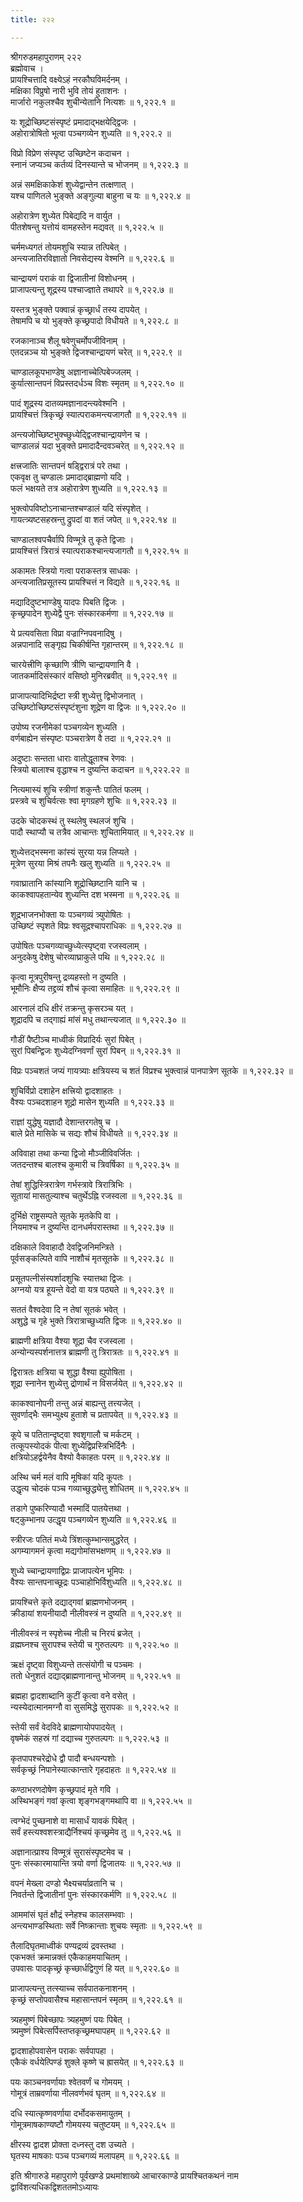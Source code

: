 ```yaml
---
title: २२२

---
```

श्रीगरुडमहापुराणम् २२२  
ब्रह्मोवाच ।  
प्रायश्चित्तादि वक्ष्येऽहं नरकौघविमर्दनम् ।  
मक्षिका विप्रुषो नारी भुवि तोयं हुताशनः ।  
मार्जारो नकुलश्चैव शुचीन्येतानि नित्यशः ॥ १,२२२.१ ॥  
  
यः शूद्रोच्छिष्टसंस्पृष्टं प्रमादाद्भक्षयेद्द्विजः ।  
अहोरात्रोषितो भूत्वा पञ्चगव्येन शुध्यति ॥ १,२२२.२ ॥  
  
विप्रो विप्रेण संस्पृष्ट उच्छिष्टेन कदाचन ।  
स्नानं जप्यञ्च कर्तव्यं दिनस्यान्ते च भोजनम् ॥ १,२२२.३ ॥  
  
अन्नं समक्षिकाकेशं शुध्येद्वान्तेन तत्क्षणात् ।  
यश्च पाणितले भुङ्क्ते अङ्गुल्या बाहुना च यः ॥ १,२२२.४ ॥  
  
अहोरात्रेण शुध्येत पिबेद्यदि न वार्युत ।  
पीतशेषन्तु यत्तोयं वामहस्तेन मद्यवत् ॥ १,२२२.५ ॥  
  
चर्ममध्यगतं तोयमशुचि स्यान्न तत्पिबेत् ।  
अन्त्यजातिरविज्ञातो निवसेद्यस्य वेश्मनि ॥ १,२२२.६ ॥  
  
चान्द्रायणं पराकं वा द्विजातीनां विशोधनम् ।  
प्राजापत्यन्तु शूद्रस्य पश्चाज्ज्ञाते तथापरे ॥ १,२२२.७ ॥  
  
यस्तत्र भुङ्क्ते पक्वान्नं कृच्छ्रार्धं तस्य दापयेत् ।  
तेषामपि च यो भुङ्क्ते कृच्छ्रपादो विधीयते ॥ १,२२२.८ ॥  
  
रजकानाञ्च शैलू षवेणुचर्मोपजीविनाम् ।  
एतदन्नञ्च यो भुङ्क्ते द्विजश्चान्द्रायणं चरेत् ॥ १,२२२.९ ॥  
  
चाण्डालकूपभाण्डेषु अज्ञानाच्चेत्पिबेज्जलम् ।  
कुर्यात्सान्तपनं विप्रस्तदर्धञ्च विशः स्मृतम् ॥ १,२२२.१० ॥  
  
पादं शूद्रस्य दातव्यमज्ञानादन्त्यवेश्मनि ।  
प्रायश्चित्तं त्रिकृच्छ्रं स्यात्पराकमन्त्यजागतौ ॥ १,२२२.११ ॥  
  
अन्त्यजोच्छिष्टभुक्च्छुध्येद्द्विजश्चान्द्रायणेन च ।  
चाण्डालन्नं यदा भुङ्क्ते प्रमादादैन्दवञ्चरेत् ॥ १,२२२.१२ ॥  
  
क्षत्त्रजातिः सान्तपनं षड्द्विरात्रं परे तथा ।  
एकवृक्ष तु चण्डालः प्रमादाद्ब्राह्मणो यदि ।  
फलं भक्षयते तत्र अहोरात्रेण शुध्यति ॥ १,२२२.१३ ॥  
  
भुक्त्वोपविष्टोऽनाचान्तश्चण्डालं यदि संस्पृशेत् ।  
गायत्त्र्यष्टसहस्रन्तु द्रुपदां वा शतं जपेत् ॥ १,२२२.१४ ॥  
  
चाण्डालश्वपचैर्वापि विण्मूत्रे तु कृते द्विजाः ।  
प्रायश्चित्तं त्रिरात्रं स्यात्पराकश्चान्त्यजागतौ ॥ १,२२२.१५ ॥  
  
अकामतः स्त्रियो गत्वा पराकस्तत्र साधकः ।  
अन्त्यजातिप्रसूतस्य प्रायश्चित्तं न विद्यते ॥ १,२२२.१६ ॥  
  
मद्यादिदुष्टभाण्डेषु यादपः पिबति द्विजः ।  
कृच्छ्रपादेन शुध्येद्वै पुनः संस्कारकर्मणा ॥ १,२२२.१७ ॥  
  
ये प्रत्यवसिता विप्रा वज्राग्निपवनादिषु ।  
अन्नपानादि सङ्गृह्य चिकीर्षन्ति गृहान्तरम् ॥ १,२२२.१८ ॥  
  
चारयेत्त्रीणि कृच्छाणि त्रीणि चान्द्रायणानि वै ।  
जातकर्मादिसंस्कारं वसिष्ठो मुनिरब्रवीत् ॥ १,२२२.१९ ॥  
  
प्राजापत्यादिभिर्द्रष्टा स्त्री शुध्येत्तु द्विभोजनात् ।  
उच्छिष्टोच्छिष्टसंस्पृष्टंशुना शूद्रेण वा द्विजः ॥ १,२२२.२० ॥  
  
उपोष्य रजनीमेकां पञ्चगव्येन शुध्यति ।  
वर्णबाह्येन संस्पृष्टः पञ्चरात्रेण वै तदा ॥ १,२२२.२१ ॥  
  
अदुष्टाः सन्तता धाराः वातोद्धूताश्च रेणवः ।  
स्त्रियो बालाश्च वृद्धाश्च न दुष्यन्ति कदाचन ॥ १,२२२.२२ ॥  
  
नित्यमास्यं शुचि स्त्रीणां शकुन्तैः पातितं फलम् ।  
प्रस्त्रवे च शुचिर्वत्सः श्वा मृगग्रहणे शुचिः ॥ १,२२२.२३ ॥  
  
उदके चोदकस्थं तु स्थलेषु स्थलजं शुचि ।  
पादौ स्थाप्यौ च तत्रैव आचान्तः शुचितामियात् ॥ १,२२२.२४ ॥  
  
शुध्येत्तद्भस्मना कांस्यं सुरया यन्न लिप्यते ।  
मूत्रेण सुरया मिश्रं तपनैः खलु शुध्यति ॥ १,२२२.२५ ॥  
  
गवाघ्रातानि कांस्यानि शूद्रोच्छिष्टानि यानि च ।  
काकश्वापहतान्येव शुध्यन्ति दश भस्मना ॥ १,२२२.२६ ॥  
  
शूद्रभाजनभोक्ता यः पञ्चगव्यं त्र्युपोषितः ।  
उच्छिष्टं स्पृशते विप्रः श्वसूद्रश्चापराधिकः ॥ १,२२२.२७ ॥  
  
उपोषितः पञ्चगव्याच्छुध्येत्स्पृष्ट्वा रजस्वलाम् ।  
अनुदकेषु देशेषु चोरव्याघ्राकुले पथि ॥ १,२२२.२८ ॥  
  
कृत्वा मूत्रपुरीषन्तु द्रव्यहस्तो न दुष्यति ।  
भूमौनिः क्षैप्य तद्द्रव्यं शौचं कृत्वा समाहितः ॥ १,२२२.२९ ॥  
  
आरनालं दधि क्षीरं तक्रन्तु कृसरञ्च यत् ।  
शूद्रादपि च तद्गाह्यं मांसं मधु तथान्त्यजात् ॥ १,२२२.३० ॥  
  
गौडीं पैष्टीञ्च माध्वीकं विप्रादिर्यः सुरां पिबेत् ।  
सुरां पिबन्द्विजः शुध्येदग्निवर्णां सुरां पिबन् ॥ १,२२२.३१ ॥  
  
विप्रः पञ्चशतं जप्यं गायत्र्याः क्षत्रियस्य च शतं विप्रश्च भुक्त्वान्नं पानपात्रेण सूतके ॥ १,२२२.३२ ॥  
  
शुचिर्विप्रो दशाहेन क्षत्त्रियो द्वादशाहतः ।  
वैश्यः पञ्चदशाहन शूद्रो मासेन शुध्यति ॥ १,२२२.३३ ॥  
  
राज्ञां युद्धेषु यज्ञादौ देशान्तरगतेषु च ।  
बाले प्रेते मासिके च सद्यः शौचं विधीयते ॥ १,२२२.३४ ॥  
  
अविवाहा तथा कन्या द्विजो मौञ्जीविवर्जितः ।  
जतदन्तश्च बालश्च कुमारी च त्रिवर्षिका ॥ १,२२२.३५ ॥  
  
तेषां शुद्धिस्त्रिरात्रेण गर्भस्त्रावे त्रिरात्रिभिः ।  
सूतायां मासतुल्याश्च चतुर्थेऽह्नि रजस्वला ॥ १,२२२.३६ ॥  
  
दुर्भिक्षे राष्ट्रसम्पते सूतके मृतकेपि वा ।  
नियमाश्च न दुष्यन्ति दानधर्मपरास्तथा ॥ १,२२२.३७ ॥  
  
दक्षिकाले विवाहादौ देवद्विजनिमन्त्रिते ।  
पूर्वसङ्कल्पिते वापि नाशौचं मृतसूतके ॥ १,२२२.३८ ॥  
  
प्रसूतपत्नीसंस्पर्शादशुचिः स्यात्तथा द्विजः ।  
अग्नयो यत्र हूयन्ते वेदो वा यत्र पठ्यते ॥ १,२२२.३९ ॥  
  
सततं वैश्वदेवा दि न तेषां सूतकं भवेत् ।  
अशुद्धे च गृहे भुक्ते त्रिरात्राच्छुध्यति द्विजः ॥ १,२२२.४० ॥  
  
ब्राह्मणी क्षत्रिया वैश्या शूद्रा चैव रजस्वला ।  
अन्योन्यस्पर्शनात्तत्र ब्राह्मणी तु त्रिरात्रतः ॥ १,२२२.४१ ॥  
  
द्विरात्रतः क्षत्रिया च शुद्धा वैश्या ह्युपोषिता ।  
शूद्रा स्नानेन शुध्येत्तु द्रोणार्थं न विसर्जयेत् ॥ १,२२२.४२ ॥  
  
काकश्वानोपनी तन्तु अन्नं बाह्यन्तु तत्त्यजेत् ।  
सुवर्णाद्भैः समभ्युक्ष्य हुताशे च प्रतापयेत् ॥ १,२२२.४३ ॥  
  
कूपे च पतितान्दृष्ट्वा श्वशृगालौ च मर्कटम् ।  
तत्कूपस्योदकं पीत्वा शुध्येद्विप्रस्त्रिभिर्दिनैः ।  
क्षत्रियोऽहर्द्वयेनैव वैश्यो वैकाहतः परम् ॥ १,२२२.४४ ॥  
  
अस्थि चर्म मलं वापि मूषिकां यदि कूपतः ।  
उद्धृत्य चोदकं पञ्च गव्याच्छुद्ध्येत्तु शोधितम् ॥ १,२२२.४५ ॥  
  
तडागे पुष्करिण्यादौ भस्मादिं पातयेत्तथा ।  
षट्कुम्भानप उत्द्धृय पञ्चगव्येन शुध्यति ॥ १,२२२.४६ ॥  
  
स्त्रीरजः पतितं मध्ये त्रिंशत्कुम्भान्समुद्धरेत् ।  
अगम्यागमनं कृत्वा मद्यगोमांसभक्षणम् ॥ १,२२२.४७ ॥  
  
शुध्ये च्चान्द्रायणाद्विप्रः प्राजापत्येन भूमिपः ।  
वैश्यः सान्तपनाच्छूद्रः पञ्चाहोभिर्विशुध्यति ॥ १,२२२.४८ ॥  
  
प्रायश्चित्ते कृते दद्याद्गवां ब्राह्मणभोजनम् ।  
क्रीडायां शयनीयादौ नीलीवस्त्रं न दुष्यति ॥ १,२२२.४९ ॥  
  
नीलीवस्त्रं न स्पृशेच्च नीली च निरयं ब्रजेत् ।  
व्रह्मघ्नश्च सुरापश्च स्तेयी च गुरुतल्पगः ॥ १,२२२.५० ॥  
  
ऋक्षं दृष्ट्वा विशुध्यन्ते तत्संयोगी च पञ्चमः ।  
ततो धेनुशतं दद्याद्ब्राह्मणानान्तु भोजनम् ॥ १,२२२.५१ ॥  
  
ब्रह्महा द्वादशाब्दानि कुटीं कृत्वा वने वसेत् ।  
न्यस्येदात्मानमग्नौ वा सुसमिद्धे सुरापकः ॥ १,२२२.५२ ॥  
  
स्तेयी सर्वं वेदविदे ब्राह्मणायोपपादयेत् ।  
वृषमेकं सहस्रं गां दद्याच्च गुरुतल्पगः ॥ १,२२२.५३ ॥  
  
कृतपापश्चरेद्रोधे द्वौ पादौ बन्धयन्पशोः ।  
सर्वकृच्छ्रं निपानेस्यात्कान्तारे गृहदाहतः ॥ १,२२२.५४ ॥  
  
कण्ठाभरणदोषेण कृच्छ्रपादं मृते गवि ।  
अस्थिभङ्गं गवां कृत्वा शृङ्गभङ्गमथापि वा ॥ १,२२२.५५ ॥  
  
त्वग्भेदं पुच्छनाशे वा मासार्धं यावकं पिबेत् ।  
सर्वं हस्त्यश्वशस्त्राद्यैर्निश्चयं कृच्छ्रमेव तु ॥ १,२२२.५६ ॥  
  
अज्ञानात्प्राश्य विण्मूत्रं सुरासंस्पृष्टमेव च ।  
पुनः संस्कारमायान्ति त्रयो वर्णा द्विजातयः ॥ १,२२२.५७ ॥  
  
वपनं मेख्ला दण्डो भैक्ष्यचर्याव्रतानि च ।  
निवर्तन्ते द्विजातीनां पुनः संस्कारकर्मणि ॥ १,२२२.५८ ॥  
  
आममांसं घृतं क्षौद्रं स्नेहश्च कालसम्भवाः ।  
अन्त्यभाण्डस्थिताः सर्वे निष्क्रान्ताः शुचयः स्मृताः ॥ १,२२२.५९ ॥  
  
तैलादिघृतमाध्वीकं पण्यद्रव्यं द्रवस्तथा ।  
एकभक्तं क्रमान्नक्तं एकैकाहमयाचितम् ।  
उपवासः पादकृच्छ्रं कृच्छार्धद्विगुणं हि यत् ॥ १,२२२.६० ॥  
  
प्राजापत्यन्तु तत्स्याच्च सर्वपातकनाशनम् ।  
कृच्छ्रं सप्तोपवासैश्च महासान्तपनं स्मृतम् ॥ १,२२२.६१ ॥  
  
त्र्यहमुष्णं पिबेच्छापः त्र्यहमुष्णं पयः पिबेत् ।  
त्र्यमुष्णं पिबेत्सर्पिस्तप्तकृच्छ्रमघापहम् ॥ १,२२२.६२ ॥  
  
द्वादशाहोपवासेन पराकः सर्वपापहा ।  
एकैकं वर्धयेत्पिण्डं शुक्ले कृष्णे च ह्रासयेत् ॥ १,२२२.६३ ॥  
  
पयः काञ्चनवर्णायाः श्वेतवर्णं च गोमयम् ।  
गोमूत्रं ताम्रवर्णाया नीलवर्णभवं घृतम् ॥ १,२२२.६४ ॥  
  
दधि स्यात्कृष्णवर्णाया दर्भोदकसमायुतम् ।  
गोमूत्रमाषकाण्यष्टौ गोमयस्य चतुष्टयम् ॥ १,२२२.६५ ॥  
  
क्षीरस्य द्वादश प्रोक्ता दध्नस्तु दश उच्यते ।  
घृतस्य माषकाः पञ्च पञ्चगव्यं मलापहम् ॥ १,२२२.६६ ॥  
  
इति श्रीगारुडे महापुराणे पूर्वखण्डे प्रथमांशाख्ये आचारकाण्डे प्रायश्चितकथनं नाम द्वाविंशत्यधिकद्विशततमोऽध्यायः